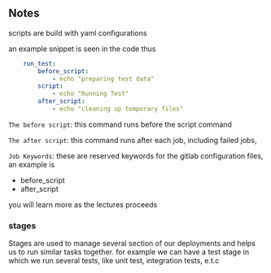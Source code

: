 ## Notes


scripts are build with yaml configurations 

an example snippet is seen in the code thus

```yaml
    run_test:
        before_script:
            - echo "preparing test data"
        script:
            - echo "Running Test"
        after_script:
            - echo "cleaning up temporary files"

```

``The before script``: this command runs before the script command

``The after script``: this command runs after each job, including failed jobs, 

``Job Keywords``: these are reserved keywords for the gitlab configuration files, an example is 

- before_script
- after_script

you will learn more as the lectures proceeds


### stages 

Stages are used to manage several section of our deployments and helps us to run similar tasks together. for example we can have a test stage in which we run several tests, like unit test, integration tests, e.t.c

